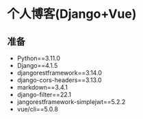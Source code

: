 # 个人博客(Django+Vue)

## 准备

- Python==3.11.0
- Django==4.1.5
- djangorestframework==3.14.0
- django-cors-headers==3.13.0
- markdown==3.4.1
- django-filter==22.1
- jangorestframework-simplejwt==5.2.2
- vue/cli==5.0.8
